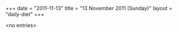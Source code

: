 +++
date = "2011-11-13"
title = "13 November 2011 (Sunday)"
layout = "daily-diet"
+++

<p>&lt;no entries&gt;</p>